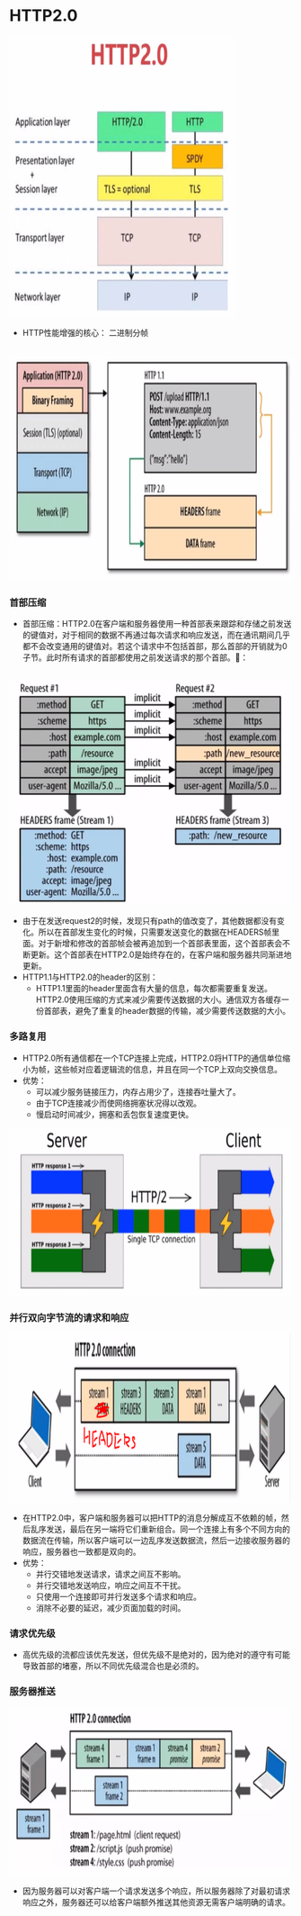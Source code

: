 # HTTP2.0
<img src="https://github.com/ella-z/studyNotes/blob/master/HTTP%E5%8D%8F%E8%AE%AE/images/HTTP2.PNG" alt="HTTP2" width="400px" height="500px">

- HTTP性能增强的核心： 二进制分帧
<br />
<img src="https://github.com/ella-z/studyNotes/blob/master/HTTP%E5%8D%8F%E8%AE%AE/images/HTTP2%E4%BA%8C%E8%BF%9B%E5%88%B6%E5%88%86%E5%B8%A7.PNG" alt="二进制分帧" width="600px" height="400px">

### 首部压缩
- 首部压缩：HTTP2.0在客户端和服务器使用一种首部表来跟踪和存储之前发送的键值对，对于相同的数据不再通过每次请求和响应发送，而在通讯期间几乎都不会改变通用的键值对。若这个请求中不包括首部，那么首部的开销就为0子节。此时所有请求的首部都使用之前发送请求的那个首部。🌰：
<br />
<img src="https://github.com/ella-z/studyNotes/blob/master/HTTP%E5%8D%8F%E8%AE%AE/images/HTTP2.0%E9%A6%96%E9%83%A8%E5%8E%8B%E7%BC%A9.PNG" alt="HTTP2首部压缩" width="500px" height="400px">

- 由于在发送request2的时候，发现只有path的值改变了，其他数据都没有变化。所以在首部发生变化的时候，只需要发送变化的数据在HEADERS帧里面。对于新增和修改的首部帧会被再追加到一个首部表里面，这个首部表会不断更新。这个首部表在HTTP2.0是始终存在的，在客户端和服务器共同渐进地更新。
- HTTP1.1与HTTP2.0的header的区别：
   + HTTP1.1里面的header里面含有大量的信息，每次都需要重复发送。HTTP2.0使用压缩的方式来减少需要传送数据的大小。通信双方各缓存一份首部表，避免了重复的header数据的传输，减少需要传送数据的大小。
   
### 多路复用
- HTTP2.0所有通信都在一个TCP连接上完成，HTTP2.0将HTTP的通信单位缩小为帧，这些帧对应着逻辑流的信息，并且在同一个TCP上双向交换信息。
- 优势：
   + 可以减少服务链接压力，内存占用少了，连接吞吐量大了。
   + 由于TCP连接减少而使网络拥塞状况得以改观。
   + 慢启动时间减少，拥塞和丢包恢复速度更快。

<img src="https://github.com/ella-z/studyNotes/blob/master/HTTP%E5%8D%8F%E8%AE%AE/images/HTTP2.0%E5%A4%9A%E8%B7%AF%E5%A4%8D%E7%94%A8.PNG" alt="多路复用" width="600px" height="300px">

### 并行双向字节流的请求和响应
<img src="https://github.com/ella-z/studyNotes/blob/master/HTTP%E5%8D%8F%E8%AE%AE/images/%E5%B9%B6%E8%A1%8C%E5%8F%8C%E5%90%91%E5%AD%97%E8%8A%82%E6%B5%81%E7%9A%84%E8%AF%B7%E6%B1%82%E5%92%8C%E5%93%8D%E5%BA%94.PNG" alt="并行双向字节流的请求和响应" width="500px" height="300px">

- 在HTTP2.0中，客户端和服务器可以把HTTP的消息分解成互不依赖的帧，然后乱序发送，最后在另一端将它们重新组合。同一个连接上有多个不同方向的数据流在传输，所以客户端可以一边乱序发送数据流，然后一边接收服务器的响应，服务器也一致都是双向的。
- 优势：
   + 并行交错地发送请求，请求之间互不影响。
   + 并行交错地发送响应，响应之间互不干扰。
   + 只使用一个连接即可并行发送多个请求和响应。
   + 消除不必要的延迟，减少页面加载的时间。
   
### 请求优先级
- 高优先级的流都应该优先发送，但优先级不是绝对的，因为绝对的遵守有可能导致首部的堵塞，所以不同优先级混合也是必须的。

### 服务器推送
<img src="https://github.com/ella-z/studyNotes/blob/master/HTTP%E5%8D%8F%E8%AE%AE/images/%E6%9C%8D%E5%8A%A1%E5%99%A8%E6%8E%A8%E9%80%81.PNG" alt="服务器推送" width="500px" height="300px">

- 因为服务器可以对客户端一个请求发送多个响应，所以服务器除了对最初请求响应之外，服务器还可以给客户端额外推送其他资源无需客户端明确的请求。



   
   
   
   
   
   

